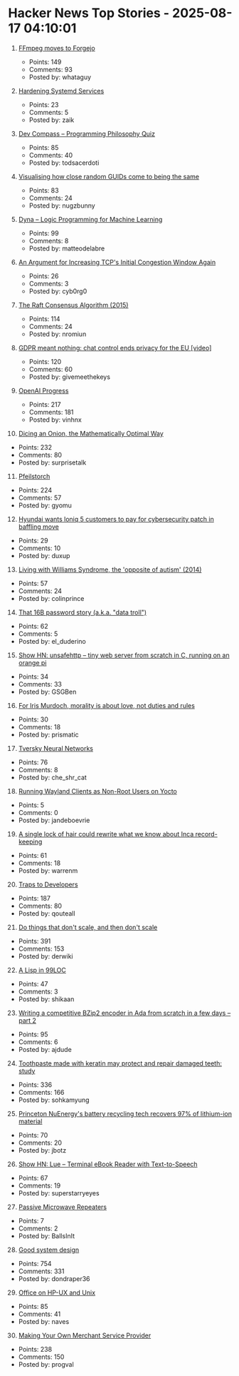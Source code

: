 # Hacker News Top Stories - 2025-08-17 04:10:01

1. [FFmpeg moves to Forgejo](https://code.ffmpeg.org/FFmpeg/FFmpeg)
   - Points: 149
   - Comments: 93
   - Posted by: whataguy

2. [Hardening Systemd Services](https://us.jlcarveth.dev/post/hardening-systemd.md)
   - Points: 23
   - Comments: 5
   - Posted by: zaik

3. [Dev Compass – Programming Philosophy Quiz](https://treeform.github.io/devcompas/)
   - Points: 85
   - Comments: 40
   - Posted by: todsacerdoti

4. [Visualising how close random GUIDs come to being the same](https://www.guidsmash.com)
   - Points: 83
   - Comments: 24
   - Posted by: nugzbunny

5. [Dyna – Logic Programming for Machine Learning](https://dyna.org/)
   - Points: 99
   - Comments: 8
   - Posted by: matteodelabre

6. [An Argument for Increasing TCP's Initial Congestion Window Again](https://jeclark.net/articles/tcp-initcwnd/?tag=performance)
   - Points: 26
   - Comments: 3
   - Posted by: cyb0rg0

7. [The Raft Consensus Algorithm (2015)](https://raft.github.io/)
   - Points: 114
   - Comments: 24
   - Posted by: nromiun

8. [GDPR meant nothing: chat control ends privacy for the EU [video]](https://www.youtube.com/watch?v=3NyUgv6dpJc)
   - Points: 120
   - Comments: 60
   - Posted by: givemeethekeys

9. [OpenAI Progress](https://progress.openai.com)
   - Points: 217
   - Comments: 181
   - Posted by: vinhnx

10. [Dicing an Onion, the Mathematically Optimal Way](https://pudding.cool/2025/08/onions/)
   - Points: 232
   - Comments: 80
   - Posted by: surprisetalk

11. [Pfeilstorch](https://en.wikipedia.org/wiki/Pfeilstorch)
   - Points: 224
   - Comments: 57
   - Posted by: gyomu

12. [Hyundai wants loniq 5 customers to pay for cybersecurity patch in baffling move](https://www.neowin.net/news/hyundai-wants-ioniq-5-customers-to-pay-for-cybersecurity-patch-in-baffling-move/)
   - Points: 29
   - Comments: 10
   - Posted by: duxup

13. [Living with Williams Syndrome, the 'opposite of autism' (2014)](https://www.bbc.com/news/health-26888280)
   - Points: 57
   - Comments: 24
   - Posted by: colinprince

14. [That 16B password story (a.k.a. "data troll")](https://www.troyhunt.com/that-16-billion-password-story-aka-data-troll/)
   - Points: 62
   - Comments: 5
   - Posted by: el_duderino

15. [Show HN: unsafehttp – tiny web server from scratch in C, running on an orange pi](http://unsafehttp.benren.au)
   - Points: 34
   - Comments: 33
   - Posted by: GSGBen

16. [For Iris Murdoch, morality is about love, not duties and rules](https://aeon.co/essays/for-iris-murdoch-morality-is-about-love-not-duties-and-rules)
   - Points: 30
   - Comments: 18
   - Posted by: prismatic

17. [Tversky Neural Networks](https://gonzoml.substack.com/p/tversky-neural-networks)
   - Points: 76
   - Comments: 8
   - Posted by: che_shr_cat

18. [Running Wayland Clients as Non-Root Users on Yocto](https://embeddeduse.com/2025/08/11/running-wayland-clients-as-non-root-users/)
   - Points: 5
   - Comments: 0
   - Posted by: jandeboevrie

19. [A single lock of hair could rewrite what we know about Inca record-keeping](https://www.science.org/content/article/single-lock-hair-could-rewrite-what-we-know-about-inca-record-keeping)
   - Points: 61
   - Comments: 18
   - Posted by: warrenm

20. [Traps to Developers](https://qouteall.fun/qouteall-blog/2025/Traps%20to%20Developers)
   - Points: 187
   - Comments: 80
   - Posted by: qouteall

21. [Do things that don't scale, and then don't scale](https://derwiki.medium.com/do-things-that-dont-scale-and-then-don-t-scale-9fd2cd7e2156)
   - Points: 391
   - Comments: 153
   - Posted by: derwiki

22. [A Lisp in 99LOC](https://github.com/Robert-van-Engelen/tinylisp)
   - Points: 47
   - Comments: 3
   - Posted by: shikaan

23. [Writing a competitive BZip2 encoder in Ada from scratch in a few days – part 2](https://gautiersblog.blogspot.com/2025/07/writing-bzip2-encoder-in-ada-from.html)
   - Points: 95
   - Comments: 6
   - Posted by: ajdude

24. [Toothpaste made with keratin may protect and repair damaged teeth: study](https://www.kcl.ac.uk/news/toothpaste-made-from-hair-provides-natural-root-to-repair-teeth)
   - Points: 336
   - Comments: 166
   - Posted by: sohkamyung

25. [Princeton NuEnergy's battery recycling tech recovers 97% of lithium-ion material](https://www.energy-reporters.com/environment/97-battery-recycling-breakthrough-princeton-nuenergy-opens-first-u-s-commercial-facility-cutting-costs-38-and-slashing-environmental-impact/)
   - Points: 70
   - Comments: 20
   - Posted by: jbotz

26. [Show HN: Lue – Terminal eBook Reader with Text-to-Speech](https://github.com/superstarryeyes/lue)
   - Points: 67
   - Comments: 19
   - Posted by: superstarryeyes

27. [Passive Microwave Repeaters](https://computer.rip/2025-08-16-passive-microwave-repeaters.html)
   - Points: 7
   - Comments: 2
   - Posted by: BallsInIt

28. [Good system design](https://www.seangoedecke.com/good-system-design/)
   - Points: 754
   - Comments: 331
   - Posted by: dondraper36

29. [Office on HP-UX and Unix](https://www.openpa.net/hp-ux_office.html)
   - Points: 85
   - Comments: 41
   - Posted by: naves

30. [Making Your Own Merchant Service Provider](https://voidfox.com/blog/payment_processor_fun_2025_making_your_own_msp/)
   - Points: 238
   - Comments: 150
   - Posted by: progval

